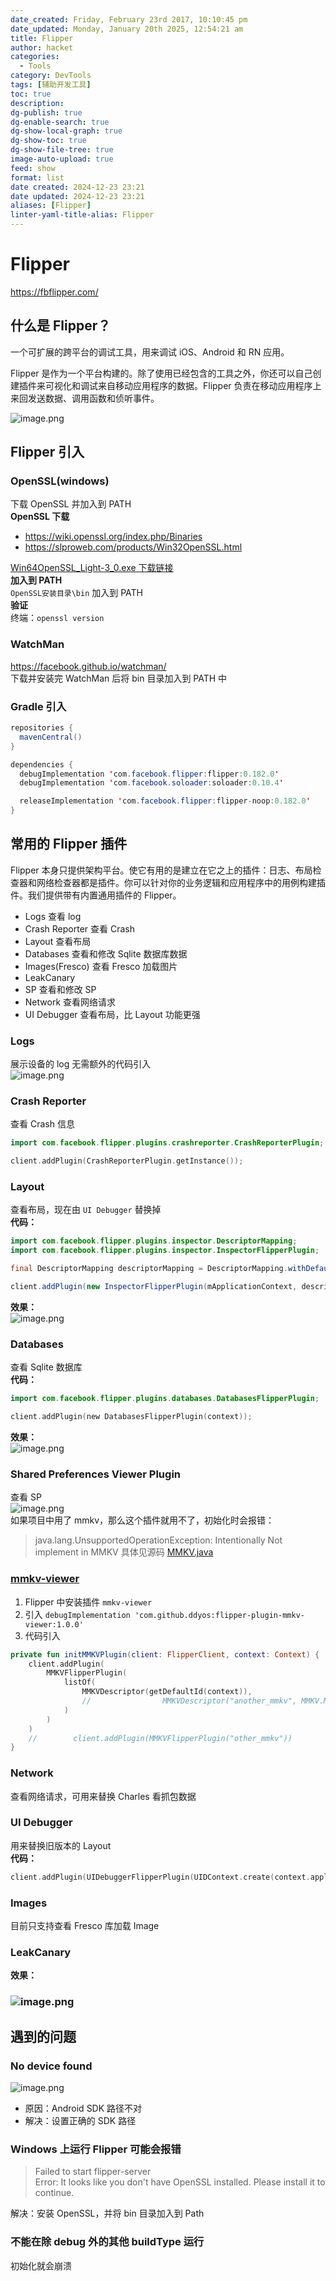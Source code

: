 ```yaml
---
date_created: Friday, February 23rd 2017, 10:10:45 pm
date_updated: Monday, January 20th 2025, 12:54:21 am
title: Flipper
author: hacket
categories:
  - Tools
category: DevTools
tags: [辅助开发工具]
toc: true
description: 
dg-publish: true
dg-enable-search: true
dg-show-local-graph: true
dg-show-toc: true
dg-show-file-tree: true
image-auto-upload: true
feed: show
format: list
date created: 2024-12-23 23:21
date updated: 2024-12-23 23:21
aliases: [Flipper]
linter-yaml-title-alias: Flipper
---
```


# Flipper

<https://fbflipper.com/>

## 什么是 Flipper？

一个可扩展的跨平台的调试工具，用来调试 iOS、Android 和 RN 应用。

Flipper 是作为一个平台构建的。除了使用已经包含的工具之外，你还可以自己创建插件来可视化和调试来自移动应用程序的数据。Flipper 负责在移动应用程序上来回发送数据、调用函数和侦听事件。

![image.png](https://cdn.nlark.com/yuque/0/2023/png/694278/1677986871761-b6d66b3e-8543-4c86-a99e-1d82c54c06f9.png#averageHue=%232dc943&clientId=u7061bae9-6de9-4&from=paste&id=u4bacc5b6&originHeight=1586&originWidth=2256&originalType=url&ratio=1.5&rotation=0&showTitle=false&size=718130&status=done&style=none&taskId=ueb83b3e4-833c-41a3-a73c-09183a0e3b4&title=)

## Flipper 引入

### OpenSSL(windows)

下载 OpenSSL 并加入到 PATH<br />**OpenSSL 下载**

- <https://wiki.openssl.org/index.php/Binaries>
- <https://slproweb.com/products/Win32OpenSSL.html>

[Win64OpenSSL_Light-3_0.exe 下载链接](https://slproweb.com/download/Win64OpenSSL_Light-3_0_8.exe)<br />**加入到 PATH**<br />`OpenSSL安装目录\bin` 加入到 PATH<br />**验证**<br />终端：`openssl version`

### WatchMan

<https://facebook.github.io/watchman/><br />下载并安装完 WatchMan 后将 bin 目录加入到 PATH 中

### Gradle 引入

```java
repositories {
  mavenCentral()
}

dependencies {
  debugImplementation 'com.facebook.flipper:flipper:0.182.0'
  debugImplementation 'com.facebook.soloader:soloader:0.10.4'

  releaseImplementation 'com.facebook.flipper:flipper-noop:0.182.0'
}
```

## 常用的 Flipper 插件

Flipper 本身只提供架构平台。使它有用的是建立在它之上的插件：日志、布局检查器和网络检查器都是插件。你可以针对你的业务逻辑和应用程序中的用例构建插件。我们提供带有内置通用插件的 Flipper。

- Logs 查看 log
- Crash Reporter 查看 Crash
- Layout 查看布局
- Databases 查看和修改 Sqlite 数据库数据
- Images(Fresco) 查看 Fresco 加载图片
- LeakCanary
- SP 查看和修改 SP
- Network 查看网络请求
- UI Debugger 查看布局，比 Layout 功能更强

### Logs

展示设备的 log 无需额外的代码引入<br />![image.png](https://cdn.nlark.com/yuque/0/2023/png/694278/1677987095150-ac3ed5c1-c7a2-4953-b458-e261f3968ae6.png#averageHue=%23b9b7b6&clientId=u7061bae9-6de9-4&from=paste&id=u4666df51&originHeight=1586&originWidth=2256&originalType=url&ratio=1.5&rotation=0&showTitle=false&size=581914&status=done&style=none&taskId=ue59eb990-dfc6-4b5f-b99e-b3e0d195d99&title=)

### Crash Reporter

查看 Crash 信息

```kotlin
import com.facebook.flipper.plugins.crashreporter.CrashReporterPlugin;

client.addPlugin(CrashReporterPlugin.getInstance());
```

### Layout

查看布局，现在由 `UI Debugger` 替换掉<br />**代码：**

```java
import com.facebook.flipper.plugins.inspector.DescriptorMapping;
import com.facebook.flipper.plugins.inspector.InspectorFlipperPlugin;

final DescriptorMapping descriptorMapping = DescriptorMapping.withDefaults();

client.addPlugin(new InspectorFlipperPlugin(mApplicationContext, descriptorMapping));
```

**效果：**<br />![image.png](https://cdn.nlark.com/yuque/0/2023/png/694278/1678074116343-fe0ef4e9-dd3b-4f38-9e59-dc56ab0e59a2.png#averageHue=%23fbfbfb&clientId=ua682ba33-03b6-4&from=paste&height=1024&id=u0fcdd1e3&originHeight=1024&originWidth=1912&originalType=binary&ratio=1&rotation=0&showTitle=false&size=143627&status=done&style=none&taskId=ub63965b2-3cf4-4372-babd-6a7eaa61ca8&title=&width=1912)

### Databases

查看 Sqlite 数据库<br />**代码：**

```kotlin
import com.facebook.flipper.plugins.databases.DatabasesFlipperPlugin;

client.addPlugin(new DatabasesFlipperPlugin(context));
```

**效果：**<br />![image.png](https://cdn.nlark.com/yuque/0/2023/png/694278/1678073974269-acc32aee-af4a-4cfe-8bfb-4434055ef3bd.png#averageHue=%23060606&clientId=ua682ba33-03b6-4&from=paste&height=1024&id=u690f1086&originHeight=1024&originWidth=1912&originalType=binary&ratio=1&rotation=0&showTitle=false&size=74476&status=done&style=none&taskId=u9a480887-3d01-427b-b2d9-6af5f71d337&title=&width=1912)

### Shared Preferences Viewer Plugin

查看 SP<br />![image.png](https://cdn.nlark.com/yuque/0/2023/png/694278/1678073855979-4d0ed5b6-fb2a-48d2-a105-f94f9435cbf0.png#averageHue=%23060606&clientId=ua682ba33-03b6-4&from=paste&height=1024&id=u6b433a3d&originHeight=1024&originWidth=1912&originalType=binary&ratio=1&rotation=0&showTitle=false&size=117150&status=done&style=none&taskId=u2f4b8878-15cd-4fe7-8aee-b77e8693cf3&title=&width=1912)<br />如果项目中用了 mmkv，那么这个插件就用不了，初始化时会报错：

> java.lang.UnsupportedOperationException: Intentionally Not implement in MMKV 具体见源码 [MMKV.java](https://github.com/Tencent/MMKV/blob/master/Android/MMKV/mmkv/src/main/java/com/tencent/mmkv/MMKV.java)

### [mmkv-viewer](https://github.com/ddyos/flipper-plugin-mmkv-viewer)

1. Flipper 中安装插件 `mmkv-viewer`
2. 引入 `debugImplementation 'com.github.ddyos:flipper-plugin-mmkv-viewer:1.0.0'`
3. 代码引入

```kotlin
private fun initMMKVPlugin(client: FlipperClient, context: Context) {
    client.addPlugin(
        MMKVFlipperPlugin(
            listOf(
                MMKVDescriptor(getDefaultId(context)),
                //                MMKVDescriptor("another_mmkv", MMKV.MULTI_PROCESS_MODE, cryptKey)
            )
        )
    )
    //        client.addPlugin(MMKVFlipperPlugin("other_mmkv"))
}
```

### Network

查看网络请求，可用来替换 Charles 看抓包数据

### UI Debugger

用来替换旧版本的 Layout<br />**代码：**

```kotlin
client.addPlugin(UIDebuggerFlipperPlugin(UIDContext.create(context.applicationContext as Application)))
```

### Images

目前只支持查看 Fresco 库加载 Image

### LeakCanary

**效果：**

### ![image.png](https://cdn.nlark.com/yuque/0/2023/png/694278/1678073816276-92b2f310-56d1-49e4-bdd9-007a329ca0d0.png#averageHue=%23b7975d&clientId=ua682ba33-03b6-4&from=paste&height=1024&id=ue0475375&originHeight=1024&originWidth=1912&originalType=binary&ratio=1&rotation=0&showTitle=false&size=362615&status=done&style=none&taskId=u18204200-355b-4d92-8b03-ad76233d108&title=&width=1912)

## 遇到的问题

### No device found

![image.png](https://cdn.nlark.com/yuque/0/2023/png/694278/1678072914467-f46ee60d-9cc3-4c59-90d2-005e99b637e3.png#averageHue=%23100f0f&clientId=ua682ba33-03b6-4&from=paste&height=401&id=uebbe9cfb&originHeight=401&originWidth=1357&originalType=binary&ratio=1&rotation=0&showTitle=false&size=37378&status=done&style=none&taskId=u70e0ae80-6159-4a6f-a789-8dedf35cf23&title=&width=1357)

- 原因：Android SDK 路径不对
- 解决：设置正确的 SDK 路径

### Windows 上运行 Flipper 可能会报错

> Failed to start flipper-server<br />Error: It looks like you don't have OpenSSL installed. Please install it to continue.

解决：安装 OpenSSL，并将 bin 目录加入到 Path

### 不能在除 debug 外的其他 buildType 运行

初始化就会崩溃
